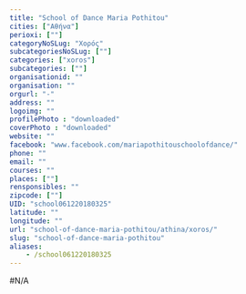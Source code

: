 ```yaml
---
title: "School of Dance Maria Pothitou"
cities: ["Αθήνα"]
perioxi: [""]
categoryNoSLug: "Χορός"
subcategoriesNoSLug: [""]
categories: ["xoros"]
subcategories: [""]
organisationid: ""
organisation: ""
orgurl: "-"
address: ""
logoimg: ""
profilePhoto : "downloaded"
coverPhoto : "downloaded"
website: ""
facebook: "www.facebook.com/mariapothitouschoolofdance/"
phone: ""
email: ""
courses: ""
places: [""]
rensponsibles: ""
zipcode: [""]
UID: "school061220180325"
latitude: ""
longitude: ""
url: "school-of-dance-maria-pothitou/athina/xoros/"
slug: "school-of-dance-maria-pothitou"
aliases:
    - /school061220180325
---
```





#N/A